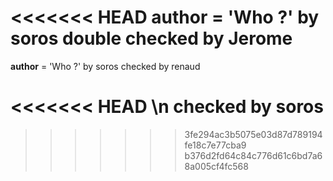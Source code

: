 <<<<<<< HEAD
__author__ = 'Who ?' by soros double  checked by Jerome
=======
__author__ = 'Who ?' by soros checked by renaud



<<<<<<< HEAD
\n checked by soros
=======
>>>>>>> 3fe294ac3b5075e03d87d789194fe18c7e77cba9
>>>>>>> b376d2fd64c84c776d61c6bd7a68a005cf4fc568
